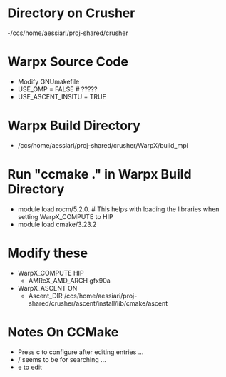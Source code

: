 # Directory on Crusher
-/ccs/home/aessiari/proj-shared/crusher
# Warpx Source Code
- Modify GNUmakefile
- USE_OMP   = FALSE   # ?????
- USE_ASCENT_INSITU = TRUE 
# Warpx Build Directory
- /ccs/home/aessiari/proj-shared/crusher/WarpX/build_mpi
# Run "ccmake ." in Warpx Build Directory
- module load rocm/5.2.0.  # This helps with loading the libraries when setting WarpX_COMPUTE to HIP
- module load cmake/3.23.2
# Modify these 
- WarpX_COMPUTE                    HIP
  - AMReX_AMD_ARCH                   gfx90a 
- WarpX_ASCENT                     ON 
   - Ascent_DIR                       /ccs/home/aessiari/proj-shared/crusher/ascent/install/lib/cmake/ascent  
# Notes On CCMake
- Press c to configure after editing entries ...
- / seems to be for searching ...
- e to edit
